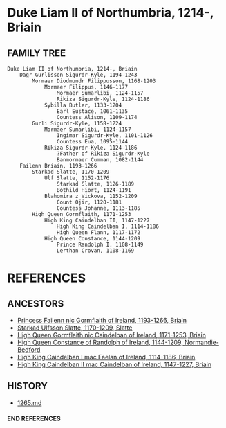 # Duke Liam II of Northumbria, 1214-, Briain

## FAMILY TREE

```
Duke Liam II of Northumbria, 1214-, Briain
	Dagr Gurlisson Sigurdr-Kyle, 1194-1243
		Mormaer Diodmundr Filippusson, 1168-1203
			Mormaer Filippus, 1146-1177
				Mormaer Sumarlibi, 1124-1157
				Rikiza Sigurdr-Kyle, 1124-1186
			Sybilla Butler, 1133-1204
				Earl Eustace, 1061-1135
				Countess Alison, 1109-1174
		Gurli Sigurdr-Kyle, 1158-1224
			Mormaer Sumarlibi, 1124-1157
				Ingimar Sigurdr-Kyle, 1101-1126
				Countess Eua, 1095-1144
			Rikiza Sigurdr-Kyle, 1124-1186
				?Father of Rikiza Sigurdr-Kyle
				Banmormaer Cumman, 1082-1144
	Failenn Briain, 1193-1266
		Starkad Slatte, 1170-1209
			Ulf Slatte, 1152-1176
				Starkad Slatte, 1126-1189
				Bothild Hiort, 1124-1191
			Blahomira z Vickova, 1152-1209
				Count Ojir, 1120-1181
				Countess Johanne, 1113-1185
		High Queen Gormflaith, 1171-1253
			High King Caindelban II, 1147-1227
				High King Caindelban I, 1114-1186
				High Queen Flann, 1117-1172
			High Queen Constance, 1144-1209
				Prince Randolph I, 1108-1149
				Lerthan Crovan, 1108-1169

```


# REFERENCES

## ANCESTORS
* [Princess Failenn nic Gormflaith of Ireland, 1193-1266, Briain](failenn_nic_gormflaith_1193.md)
* [Starkad Ulfsson Slatte, 1170-1209, Slatte](starkad_ulfsson_1170.md)
* [High Queen Gormflaith nic Caindelban of Ireland, 1171-1253, Briain](gormflaith_nic_caindelban_1171.md)
* [High Queen Constance of Randolph of Ireland, 1144-1209, Normandie-Bedford](constance_randolph_1144.md)
* [High King Caindelban I mac Faelan of Ireland, 1114-1186, Briain](caindelban_i_mac_faelan_1114.md)
* [High King Caindelban II mac Caindelban of Ireland, 1147-1227, Briain](caindelban_ii_mac_caindelban_1147.md)

## HISTORY
* [1265.md](../h/1265.md)
#### END REFERENCES
